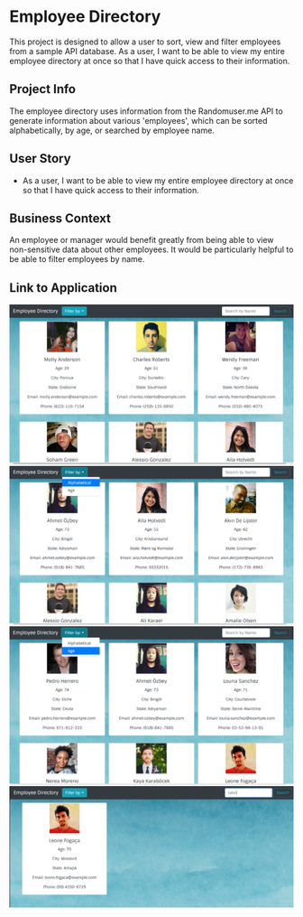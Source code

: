 # Employee Directory

This project is designed to allow a user to sort, view and filter employees from a sample API database. As a user, I want to be able to view my entire employee directory at once so that I have quick access to their information.

## Project Info
The employee directory uses information from the Randomuser.me API to generate information about various 'employees', which can be sorted alphabetically, by age, or searched by employee name.

## User Story

* As a user, I want to be able to view my entire employee directory at once so that I have quick access to their information.

## Business Context

An employee or manager would benefit greatly from being able to view non-sensitive data about other employees. It would be particularly helpful to be able to filter employees by name.

## Link to Application
![image](https://github.com/Juliannewood2413/Employee_directory/blob/main/Edir1.PNG?raw=true)
![image](https://github.com/Juliannewood2413/Employee_directory/blob/main/Edir2.PNG?raw=true)
![image](https://github.com/Juliannewood2413/Employee_directory/blob/main/Edir3.PNG?raw=true)
![image](https://github.com/Juliannewood2413/Employee_directory/blob/main/Edir4.PNG?raw=true)
